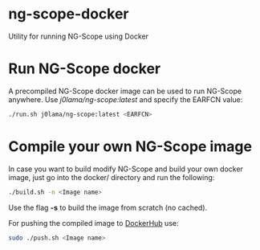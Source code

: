 # ng-scope-docker
Utility for running NG-Scope using Docker

# Run NG-Scope docker
A precompiled NG-Scope docker image can be used to run NG-Scope anywhere. Use *j0lama/ng-scope:latest* and specify the EARFCN value: 
```bash
./run.sh j0lama/ng-scope:latest <EARFCN>
```

# Compile your own NG-Scope image
In case you want to build modify NG-Scope and build your own docker image, just go into the docker/ directory and run the following:
```bash
./build.sh -n <Image name>
```
Use the flag **-s** to build the image from scratch (no cached).

For pushing the compiled image to [DockerHub](https://hub.docker.com) use:
```bash
sudo ./push.sh <Image name>
```
